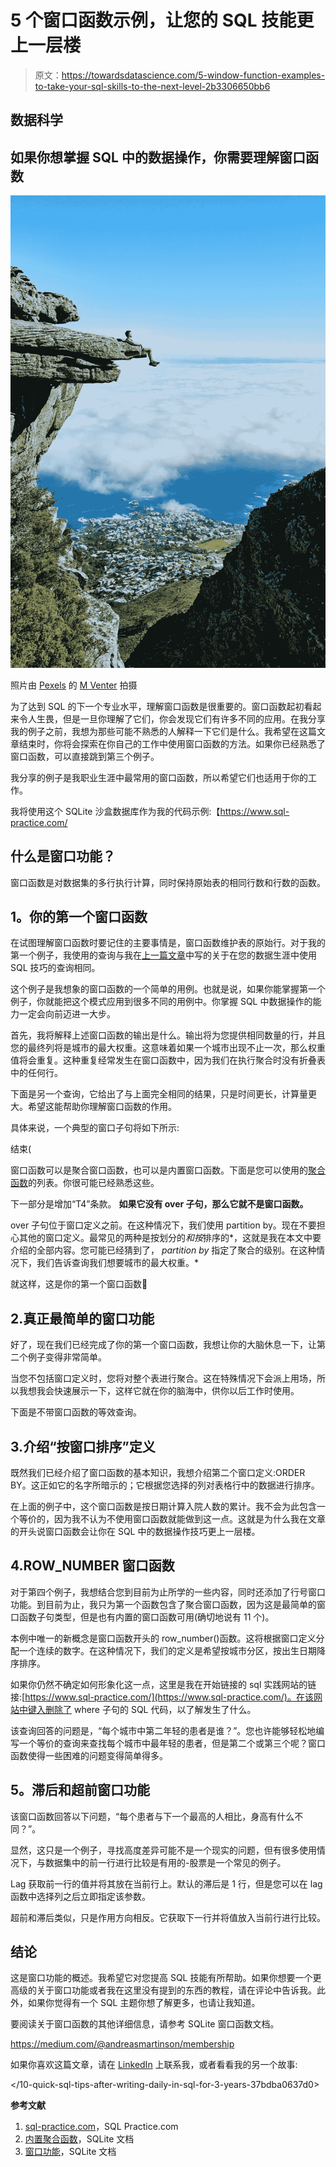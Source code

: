# 5 个窗口函数示例，让您的 SQL 技能更上一层楼

> 原文：<https://towardsdatascience.com/5-window-function-examples-to-take-your-sql-skills-to-the-next-level-2b3306650bb6>

## 数据科学

## 如果你想掌握 SQL 中的数据操作，你需要理解窗口函数

![](img/439e5ca16aa6debead467f92f87093b0.png)

照片由 [Pexels](https://www.pexels.com/photo/person-sitting-on-mountain-cliff-1659438/?utm_content=attributionCopyText&utm_medium=referral&utm_source=pexels) 的 [M Venter](https://www.pexels.com/@m-venter-792254?utm_content=attributionCopyText&utm_medium=referral&utm_source=pexels) 拍摄

为了达到 SQL 的下一个专业水平，理解窗口函数是很重要的。窗口函数起初看起来令人生畏，但是一旦你理解了它们，你会发现它们有许多不同的应用。在我分享我的例子之前，我想为那些可能不熟悉的人解释一下它们是什么。我希望在这篇文章结束时，你将会探索在你自己的工作中使用窗口函数的方法。如果你已经熟悉了窗口函数，可以直接跳到第三个例子。

我分享的例子是我职业生涯中最常用的窗口函数，所以希望它们也适用于你的工作。

我将使用这个 SQLite 沙盒数据库作为我的代码示例:【https://www.sql-practice.com/ 

## **什么是窗口功能？**

窗口函数是对数据集的多行执行计算，同时保持原始表的相同行数和行数的函数。

## **1。你的第一个窗口函数**

在试图理解窗口函数时要记住的主要事情是，窗口函数维护表的原始行。对于我的第一个例子，我使用的查询与我在[上一篇文章](/10-quick-sql-tips-after-writing-daily-in-sql-for-3-years-37bdba0637d0)中写的关于在您的数据生涯中使用 SQL 技巧的查询相同。

这个例子是我想象的窗口函数的一个简单的用例。也就是说，如果你能掌握第一个例子，你就能把这个模式应用到很多不同的用例中。你掌握 SQL 中数据操作的能力一定会向前迈进一大步。

首先，我将解释上述窗口函数的输出是什么。输出将为您提供相同数量的行，并且您的最终列将是城市的最大权重。这意味着如果一个城市出现不止一次，那么权重值将会重复。这种重复经常发生在窗口函数中，因为我们在执行聚合时没有折叠表中的任何行。

下面是另一个查询，它给出了与上面完全相同的结果，只是时间更长，计算量更大。希望这能帮助你理解窗口函数的作用。

具体来说，一个典型的窗口子句将如下所示:

<window function="">结束(</window>

窗口函数可以是聚合窗口函数，也可以是内置窗口函数。下面是您可以使用的[聚合函数](https://www.sqlite.org/lang_aggfunc.html)的列表。你很可能已经熟悉这些。

下一部分是增加“T4”条款。 **如果它没有 over 子句，那么它就不是窗口函数。**

over 子句位于窗口定义之前。在这种情况下，我们使用 partition by。现在不要担心其他的窗口定义。最常见的两种是按划分的*和按*排序的*，这就是我在本文中要介绍的全部内容。您可能已经猜到了， *partition by* 指定了聚合的级别。在这种情况下，我们告诉查询我们想要城市的最大权重。*

就这样，这是你的第一个窗口函数🙌

## 2.**真正最简单的窗口功能**

好了，现在我们已经完成了你的第一个窗口函数，我想让你的大脑休息一下，让第二个例子变得非常简单。

当您不包括窗口定义时，您将对整个表进行聚合。这在特殊情况下会派上用场，所以我想我会快速展示一下，这样它就在你的脑海中，供你以后工作时使用。

下面是不带窗口函数的等效查询。

## 3.介绍“按窗口排序”定义

既然我们已经介绍了窗口函数的基本知识，我想介绍第二个窗口定义:ORDER BY。这正如它的名字所暗示的；它根据您选择的列对表格行中的数据进行排序。

在上面的例子中，这个窗口函数是按日期计算入院人数的累计。我不会为此包含一个等价的，因为我不认为不使用窗口函数就能做到这一点。这就是为什么我在文章的开头说窗口函数会让你在 SQL 中的数据操作技巧更上一层楼。

## 4.ROW_NUMBER 窗口函数

对于第四个例子，我想结合您到目前为止所学的一些内容，同时还添加了行号窗口功能。到目前为止，我只为第一个函数包含了聚合窗口函数，因为这是最简单的窗口函数子句类型，但是也有内置的窗口函数可用(确切地说有 11 个)。

本例中唯一的新概念是窗口函数开头的 row_number()函数。这将根据窗口定义分配一个连续的数字。在这种情况下，我们的定义是希望按城市分区，按出生日期降序排序。

如果你仍然不确定如何形象化这一点，这里是我在开始链接的 sql 实践网站的链接:[https://www.sql-practice.com/](https://www.sql-practice.com/)。在该网站中键入删除了 where 子句的 SQL 代码，以了解发生了什么。

该查询回答的问题是，“每个城市中第二年轻的患者是谁？”。您也许能够轻松地编写一个等价的查询来查找每个城市中最年轻的患者，但是第二个或第三个呢？窗口函数使得一些困难的问题变得简单得多。

## **5。滞后和超前窗口功能**

该窗口函数回答以下问题，“每个患者与下一个最高的人相比，身高有什么不同？”。

显然，这只是一个例子，寻找高度差异可能不是一个现实的问题，但有很多使用情况下，与数据集中的前一行进行比较是有用的-股票是一个常见的例子。

Lag 获取前一行的值并将其放在当前行上。默认的滞后是 1 行，但是您可以在 lag 函数中选择列之后立即指定该参数。

超前和滞后类似，只是作用方向相反。它获取下一行并将值放入当前行进行比较。

## 结论

这是窗口功能的概述。我希望它对您提高 SQL 技能有所帮助。如果你想要一个更高级的关于窗口功能或者我在这里没有提到的东西的教程，请在评论中告诉我。此外，如果你觉得有一个 SQL 主题你想了解更多，也请让我知道。

要阅读关于窗口函数的其他详细信息，请参考 SQLite 窗口函数文档。

<https://medium.com/@andreasmartinson/membership>  

如果你喜欢这篇文章，请在 [LinkedIn](https://www.linkedin.com/in/aem193/) 上联系我，或者看看我的另一个故事:

</why-is-nobody-talking-about-sql-anti-joins-f970a5f6cb54>  </10-quick-sql-tips-after-writing-daily-in-sql-for-3-years-37bdba0637d0>  

**参考文献**

1.  [sql-practice.com](https://www.sql-practice.com/)，SQL Practice.com
2.  [内置聚合函数](https://www.sqlite.org/lang_aggfunc.html)，SQLite 文档
3.  [窗口功能](https://www.sqlite.org/windowfunctions.html)，SQLite 文档